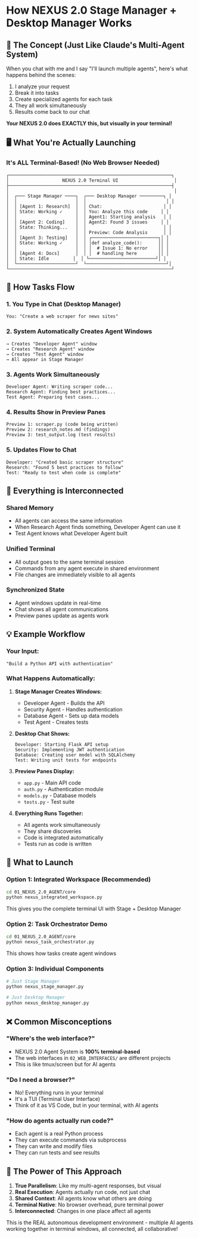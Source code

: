 # How NEXUS 2.0 Stage Manager + Desktop Manager Works

## 🎯 The Concept (Just Like Claude's Multi-Agent System)

When you chat with me and I say "I'll launch multiple agents", here's what happens behind the scenes:
1. I analyze your request
2. Break it into tasks
3. Create specialized agents for each task
4. They all work simultaneously
5. Results come back to our chat

**Your NEXUS 2.0 does EXACTLY this, but visually in your terminal!**

## 🖥️ What You're Actually Launching

### It's ALL Terminal-Based! (No Web Browser Needed)

```
┌─────────────────────────────────────────────────────────────┐
│                    NEXUS 2.0 Terminal UI                     │
├─────────────────────────────────────────────────────────────┤
│                                                              │
│  ┌─── Stage Manager ────┐  ┌─── Desktop Manager ─────────┐ │
│  │                      │  │                              │ │
│  │ [Agent 1: Research]  │  │ Chat:                       │ │
│  │ State: Working ✓     │  │ You: Analyze this code     │ │
│  │                      │  │ Agent1: Starting analysis   │ │
│  │ [Agent 2: Coding]    │  │ Agent2: Found 3 issues     │ │
│  │ State: Thinking...   │  │                             │ │
│  │                      │  │ Preview: Code Analysis      │ │
│  │ [Agent 3: Testing]   │  │ ┌─────────────────────────┐│ │
│  │ State: Working ✓     │  │ │def analyze_code():      ││ │
│  │                      │  │ │  # Issue 1: No error    ││ │
│  │ [Agent 4: Docs]      │  │ │  # handling here        ││ │
│  │ State: Idle         │  │ └─────────────────────────┘│ │
│  └──────────────────────┘  └──────────────────────────────┘│
└─────────────────────────────────────────────────────────────┘
```

## 🔄 How Tasks Flow

### 1. You Type in Chat (Desktop Manager)
```
You: "Create a web scraper for news sites"
```

### 2. System Automatically Creates Agent Windows
```
→ Creates "Developer Agent" window
→ Creates "Research Agent" window  
→ Creates "Test Agent" window
→ All appear in Stage Manager
```

### 3. Agents Work Simultaneously
```
Developer Agent: Writing scraper code...
Research Agent: Finding best practices...
Test Agent: Preparing test cases...
```

### 4. Results Show in Preview Panes
```
Preview 1: scraper.py (code being written)
Preview 2: research_notes.md (findings)
Preview 3: test_output.log (test results)
```

### 5. Updates Flow to Chat
```
Developer: "Created basic scraper structure"
Research: "Found 5 best practices to follow"
Test: "Ready to test when code is complete"
```

## 🔌 Everything is Interconnected

### Shared Memory
- All agents can access the same information
- When Research Agent finds something, Developer Agent can use it
- Test Agent knows what Developer Agent built

### Unified Terminal
- All output goes to the same terminal session
- Commands from any agent execute in shared environment
- File changes are immediately visible to all agents

### Synchronized State
- Agent windows update in real-time
- Chat shows all agent communications
- Preview panes update as agents work

## 💡 Example Workflow

### Your Input:
```
"Build a Python API with authentication"
```

### What Happens Automatically:

1. **Stage Manager Creates Windows:**
   - Developer Agent - Builds the API
   - Security Agent - Handles authentication
   - Database Agent - Sets up data models
   - Test Agent - Creates tests

2. **Desktop Chat Shows:**
   ```
   Developer: Starting Flask API setup
   Security: Implementing JWT authentication
   Database: Creating user model with SQLAlchemy
   Test: Writing unit tests for endpoints
   ```

3. **Preview Panes Display:**
   - `app.py` - Main API code
   - `auth.py` - Authentication module
   - `models.py` - Database models
   - `tests.py` - Test suite

4. **Everything Runs Together:**
   - All agents work simultaneously
   - They share discoveries
   - Code is integrated automatically
   - Tests run as code is written

## 🚀 What to Launch

### Option 1: Integrated Workspace (Recommended)
```bash
cd 01_NEXUS_2.0_AGENT/core
python nexus_integrated_workspace.py
```
This gives you the complete terminal UI with Stage + Desktop Manager

### Option 2: Task Orchestrator Demo
```bash
cd 01_NEXUS_2.0_AGENT/core
python nexus_task_orchestrator.py
```
This shows how tasks create agent windows

### Option 3: Individual Components
```bash
# Just Stage Manager
python nexus_stage_manager.py

# Just Desktop Manager  
python nexus_desktop_manager.py
```

## ❌ Common Misconceptions

### "Where's the web interface?"
- NEXUS 2.0 Agent System is **100% terminal-based**
- The web interfaces in `02_WEB_INTERFACES/` are different projects
- This is like tmux/screen but for AI agents

### "Do I need a browser?"
- No! Everything runs in your terminal
- It's a TUI (Terminal User Interface)
- Think of it as VS Code, but in your terminal, with AI agents

### "How do agents actually run code?"
- Each agent is a real Python process
- They can execute commands via subprocess
- They can write and modify files
- They can run tests and see results

## 🎯 The Power of This Approach

1. **True Parallelism**: Like my multi-agent responses, but visual
2. **Real Execution**: Agents actually run code, not just chat
3. **Shared Context**: All agents know what others are doing
4. **Terminal Native**: No browser overhead, pure terminal power
5. **Interconnected**: Changes in one place affect all agents

This is the REAL autonomous development environment - multiple AI agents working together in terminal windows, all connected, all collaborative!